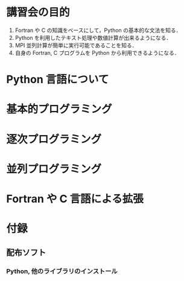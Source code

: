 # 講習会の目的
1. Fortran や C の知識をベースにして，Python の基本的な文法を知る．
1. Python を利用したテキスト処理や数値計算が出来るようになる．
1. MPI 並列計算が簡単に実行可能であることを知る．
1. 自身の Fortran, C プログラムを Python から利用できるようになる．
# Python 言語について
# 基本的プログラミング
# 逐次プログラミング
# 並列プログラミング
# Fortran や C 言語による拡張
# 付録
## 配布ソフト
### Python, 他のライブラリのインストール
